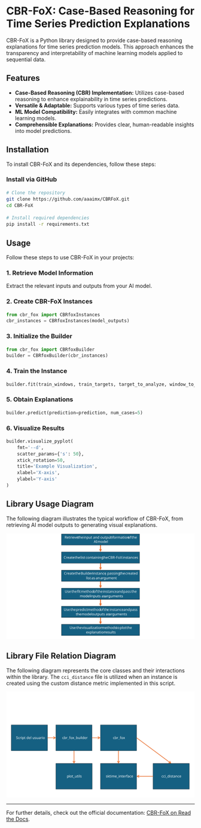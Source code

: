 ﻿# CBR-FoX: Case-Based Reasoning for Time Series Prediction Explanations

CBR-FoX is a Python library designed to provide case-based reasoning explanations for time series prediction models. This approach enhances the transparency and interpretability of machine learning models applied to sequential data.

## Features

- **Case-Based Reasoning (CBR) Implementation:** Utilizes case-based reasoning to enhance explainability in time series predictions.
- **Versatile & Adaptable:** Supports various types of time series data.
- **ML Model Compatibility:** Easily integrates with common machine learning models.
- **Comprehensible Explanations:** Provides clear, human-readable insights into model predictions.

## Installation

To install CBR-FoX and its dependencies, follow these steps:

### Install via GitHub
```bash
# Clone the repository
git clone https://github.com/aaaimx/CBRFoX.git
cd CBR-FoX

# Install required dependencies
pip install -r requirements.txt
```

## Usage

Follow these steps to use CBR-FoX in your projects:

### 1. Retrieve Model Information
Extract the relevant inputs and outputs from your AI model.

### 2. Create CBR-FoX Instances
```python
from cbr_fox import CBRfoxInstances
cbr_instances = CBRfoxInstances(model_outputs)
```

### 3. Initialize the Builder
```python
from cbr_fox import CBRfoxBuilder
builder = CBRfoxBuilder(cbr_instances)
```

### 4. Train the Instance
```python
builder.fit(train_windows, train_targets, target_to_analyze, window_to_predict)
```

### 5. Obtain Explanations
```python
builder.predict(prediction=prediction, num_cases=5)
```

### 6. Visualize Results
```python
builder.visualize_pyplot(
    fmt='--d',
    scatter_params={'s': 50},
    xtick_rotation=50,
    title='Example Visualization',
    xlabel='X-axis',
    ylabel='Y-axis'
)
```

## Library Usage Diagram

The following diagram illustrates the typical workflow of CBR-FoX, from retrieving AI model outputs to generating visual explanations.

![Library Basic Usage Diagram](https://github.com/aaaimx/CBR-FoX/blob/develop/library_basic_usage_diagram.svg)

## Library File Relation Diagram

The following diagram represents the core classes and their interactions within the library. The `cci_distance` file is utilized when an instance is created using the custom distance metric implemented in this script.

![Library File Relation Diagram](https://github.com/aaaimx/CBR-FoX/blob/develop/file_relation_diagram.svg)

---
For further details, check out the official documentation: [CBR-FoX on Read the Docs](https://cbr-fox.readthedocs.io/en/latest/overview.html).




